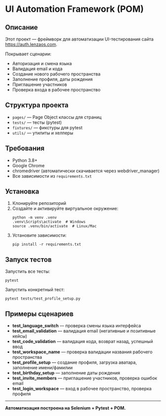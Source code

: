 # UI Automation Framework (POM)

## Описание

Этот проект — фреймворк для автоматизации UI-тестирования сайта https://auth.lenzaos.com.

Покрывает сценарии:
- Авторизация и смена языка
- Валидация email и кода
- Создание нового рабочего пространства
- Заполнение профиля, даты рождения
- Приглашение участников
- Проверка входа в рабочее пространство

## Структура проекта

- `pages/` — Page Object классы для страниц
- `tests/` — тесты (pytest)
- `fixtures/` — фикстуры для pytest
- `utils/` — утилиты и хелперы

## Требования
- Python 3.8+
- Google Chrome
- chromedriver (автоматически скачивается через webdriver_manager)
- Все зависимости из `requirements.txt`

## Установка

1. Клонируйте репозиторий
2. Создайте и активируйте виртуальное окружение:
   ```
   python -m venv .venv
   .venv\Scripts\activate  # Windows
   source .venv/bin/activate  # Linux/Mac
   ```
3. Установите зависимости:
   ```
   pip install -r requirements.txt
   ```

## Запуск тестов

Запустить все тесты:
```
pytest
```

Запустить конкретный тест:
```
pytest tests/test_profile_setup.py
```

## Примеры сценариев

- **test_language_switch** — проверка смены языка интерфейса
- **test_email_validation** — валидация email (негативные и позитивные кейсы)
- **test_code_validation** — валидация кода, возврат назад, успешный ввод
- **test_workspace_name** — проверка валидации названия рабочего пространства
- **test_profile_setup** — создание профиля, загрузка аватара, заполнение имени/фамилии
- **test_birthday_setup** — заполнение даты рождения
- **test_invite_members** — приглашение участников, проверка ошибок email
- **test_login_workspace** — вход в рабочее пространство, проверка профиля

---

**Автоматизация построена на Selenium + Pytest + POM.** 